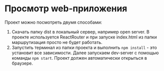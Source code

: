 # Просмотр web-приложения

Проект можно посмотреть двумя способами:

 1. Скачать папку dist в локальный сервер, например open server. В проекте используется ReactRouter и при запуске index.html из папки маршрутизация просто не будет работать.
 2. Запустить терминал из папки проекта и выполнить `npm install` - это установит все зависимости. Далее запускаем dev-server с помощью команды `npm start`. Проект должен автоматически открыться в браузере.